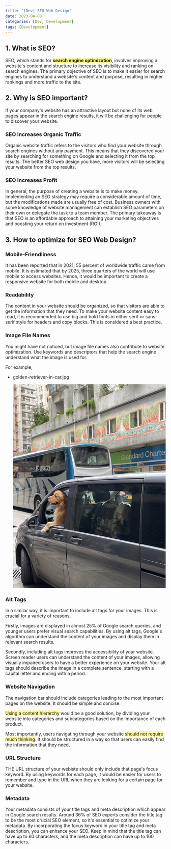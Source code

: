 ```yaml
---
title: "[Dev] SEO Web Design"
date: 2023-04-08
categories: [Dev, Development]
tags: [Development]
---
```


## 1. What is SEO?

SEO, which stands for <span style="background:#fff88f">**search engine optimization**</span>, involves improving a website's content and structure to increase its visibility and ranking on search engines. The primary objective of SEO is to make it easier for search engines to understand a website's content and purpose, resulting in higher rankings and more traffic to the site.

## 2. Why is SEO important?

If your company's website has an attractive layout but none of its web pages appear in the search engine results, it will be challenging for people to discover your website.

### SEO Increases Organic Traffic

Organic website traffic refers to the visitors who find your website through search engines without any payment. This means that they discovered your site by searching for something on Google and selecting it from the top results. The better SEO web design you have, more visitors will be selecting your website from the top results.

### SEO Increases Profit

In general, the purpose of creating a website is to make money. Implementing an SEO strategy may require a considerable amount of time, but the modifications made are usually free of cost. Business owners with some knowledge of website management can establish SEO parameters on their own or delegate the task to a team member. The primary takeaway is that SEO is an affordable approach to attaining your marketing objectives and boosting your return on investment (ROI).

## 3. How to optimize for SEO Web Design?

### Mobile-Friendliness

It has been reported that in 2021, 55 percent of worldwide traffic came from mobile. It is estimated that by 2025, three quarters of the world will use mobile to access websites. Hence, it would be important to create a responsive website for both mobile and desktop.

### Readability

The content in your website should be organized, so that visitors are able to get the information that they need. To make your website content easy to read, it is recommended to use big and bold fonts in either serif or sans-serif style for headers and copy blocks. This is considered a best practice.

### Image File Names

You might have not noticed, but image file names also contribute to website optimization. Use keywords and descriptors that help the search engine understand what the image is used for.

For example,

- golden-retriever-in-car.jpg

  ![d](/assets/images/development/golden-retriever-in-car.jpg)

### Alt Tags

In a similar way, it is important to include alt tags for your images. This is crucial for a variety of reasons.

Firstly, images are displayed in almost 25% of Google search queries, and younger users prefer visual search capabilities. By using alt tags, Google's algorithm can understand the content of your images and display them in relevant search results.

Secondly, including alt tags improves the accessibility of your website. Screen reader users can understand the content of your images, allowing visually impaired users to have a better experience on your website. Your alt tags should describe the image in a complete sentence, starting with a capital letter and ending with a period.

### Website Navigation

The navigation bar should include categories leading to the most important pages on the website. It should be simple and concise.

<span style="background:#fff88f">Using a content hierarchy</span> would be a good solution, by dividing your website into categories and subcategories based on the importance of each product.

Most importantly, users navigating through your website <span style="background:#fff88f">should not require much thinking</span>. It should be structured in a way so that users can easily find the information that they need.

### URL Structure

THE URL structure of your webiste should only include that page's focus keyword. By using keywords for each page, it would be easier for users to remember and type in the URL when they are looking for a certain page for your website.

### Metadata

Your metadata consists of your title tags and meta description which appear in Google search results. Around 36% of SEO experts consider the title tag to be the most crucial SEO element, so it's essential to optimize your metadata. By incorporating the focus keyword in your title tag and meta description, you can enhance your SEO. Keep in mind that the title tag can have up to 60 characters, and the meta description can have up to 160 characters.
